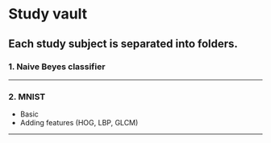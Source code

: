 # Study vault
Each study subject is separated into folders.
---
### 1. Naive Beyes classifier
---
### 2. MNIST
 - Basic
 - Adding features (HOG, LBP, GLCM)
---
